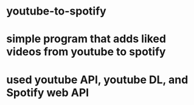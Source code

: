 # youtube-to-spotify
# simple program that adds liked videos from youtube to spotify
# used youtube API, youtube DL, and Spotify web API
